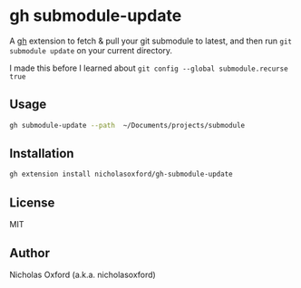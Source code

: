 # gh submodule-update

A [gh](https://github.com/cli/cli) extension to fetch & pull your git submodule to latest, and then run `git submodule update` on your current directory.

I made this before I learned about `git config --global submodule.recurse true`


## Usage

```sh
gh submodule-update --path  ~/Documents/projects/submodule
```

## Installation

```sh
gh extension install nicholasoxford/gh-submodule-update

```


## License

MIT

## Author

Nicholas Oxford (a.k.a. nicholasoxford)
